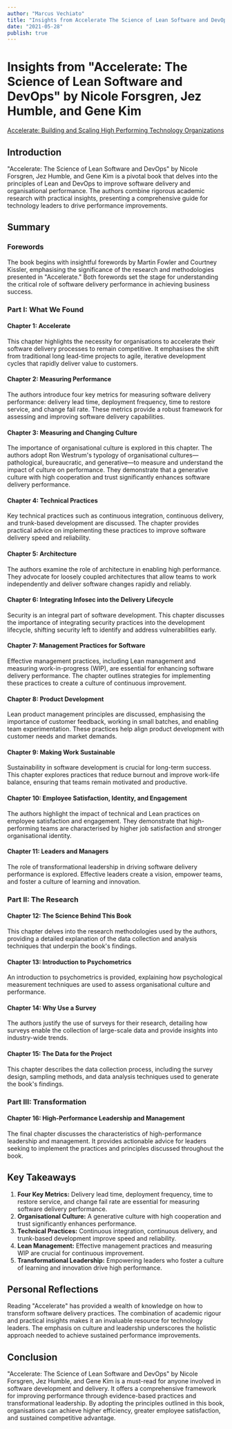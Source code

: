 ```yaml
---
author: "Marcus Vechiato"
title: "Insights from Accelerate The Science of Lean Software and DevOps"
date: "2021-05-28"
publish: true
--- 
```

# Insights from "Accelerate: The Science of Lean Software and DevOps" by Nicole Forsgren, Jez Humble, and Gene Kim

[Accelerate: Building and Scaling High Performing Technology Organizations](https://www.amazon.co.uk/dp/B07BLYJ4HR)

## Introduction

"Accelerate: The Science of Lean Software and DevOps" by Nicole Forsgren, Jez Humble, and Gene Kim is a pivotal book that delves into the principles of Lean and DevOps to improve software delivery and organisational performance. The authors combine rigorous academic research with practical insights, presenting a comprehensive guide for technology leaders to drive performance improvements.

## Summary

### Forewords

The book begins with insightful forewords by Martin Fowler and Courtney Kissler, emphasising the significance of the research and methodologies presented in "Accelerate." Both forewords set the stage for understanding the critical role of software delivery performance in achieving business success.

### Part I: What We Found

#### Chapter 1: Accelerate

This chapter highlights the necessity for organisations to accelerate their software delivery processes to remain competitive. It emphasises the shift from traditional long lead-time projects to agile, iterative development cycles that rapidly deliver value to customers.

#### Chapter 2: Measuring Performance

The authors introduce four key metrics for measuring software delivery performance: delivery lead time, deployment frequency, time to restore service, and change fail rate. These metrics provide a robust framework for assessing and improving software delivery capabilities.

#### Chapter 3: Measuring and Changing Culture

The importance of organisational culture is explored in this chapter. The authors adopt Ron Westrum's typology of organisational cultures—pathological, bureaucratic, and generative—to measure and understand the impact of culture on performance. They demonstrate that a generative culture with high cooperation and trust significantly enhances software delivery performance.

#### Chapter 4: Technical Practices

Key technical practices such as continuous integration, continuous delivery, and trunk-based development are discussed. The chapter provides practical advice on implementing these practices to improve software delivery speed and reliability.

#### Chapter 5: Architecture

The authors examine the role of architecture in enabling high performance. They advocate for loosely coupled architectures that allow teams to work independently and deliver software changes rapidly and reliably.

#### Chapter 6: Integrating Infosec into the Delivery Lifecycle

Security is an integral part of software development. This chapter discusses the importance of integrating security practices into the development lifecycle, shifting security left to identify and address vulnerabilities early.

#### Chapter 7: Management Practices for Software

Effective management practices, including Lean management and measuring work-in-progress (WIP), are essential for enhancing software delivery performance. The chapter outlines strategies for implementing these practices to create a culture of continuous improvement.

#### Chapter 8: Product Development

Lean product management principles are discussed, emphasising the importance of customer feedback, working in small batches, and enabling team experimentation. These practices help align product development with customer needs and market demands.

#### Chapter 9: Making Work Sustainable

Sustainability in software development is crucial for long-term success. This chapter explores practices that reduce burnout and improve work-life balance, ensuring that teams remain motivated and productive.

#### Chapter 10: Employee Satisfaction, Identity, and Engagement

The authors highlight the impact of technical and Lean practices on employee satisfaction and engagement. They demonstrate that high-performing teams are characterised by higher job satisfaction and stronger organisational identity.

#### Chapter 11: Leaders and Managers

The role of transformational leadership in driving software delivery performance is explored. Effective leaders create a vision, empower teams, and foster a culture of learning and innovation.

### Part II: The Research

#### Chapter 12: The Science Behind This Book

This chapter delves into the research methodologies used by the authors, providing a detailed explanation of the data collection and analysis techniques that underpin the book's findings.

#### Chapter 13: Introduction to Psychometrics

An introduction to psychometrics is provided, explaining how psychological measurement techniques are used to assess organisational culture and performance.

#### Chapter 14: Why Use a Survey

The authors justify the use of surveys for their research, detailing how surveys enable the collection of large-scale data and provide insights into industry-wide trends.

#### Chapter 15: The Data for the Project

This chapter describes the data collection process, including the survey design, sampling methods, and data analysis techniques used to generate the book's findings.

### Part III: Transformation

#### Chapter 16: High-Performance Leadership and Management

The final chapter discusses the characteristics of high-performance leadership and management. It provides actionable advice for leaders seeking to implement the practices and principles discussed throughout the book.

## Key Takeaways

1. **Four Key Metrics:** Delivery lead time, deployment frequency, time to restore service, and change fail rate are essential for measuring software delivery performance.
2. **Organisational Culture:** A generative culture with high cooperation and trust significantly enhances performance.
3. **Technical Practices:** Continuous integration, continuous delivery, and trunk-based development improve speed and reliability.
4. **Lean Management:** Effective management practices and measuring WIP are crucial for continuous improvement.
5. **Transformational Leadership:** Empowering leaders who foster a culture of learning and innovation drive high performance.

## Personal Reflections

Reading "Accelerate" has provided a wealth of knowledge on how to transform software delivery practices. The combination of academic rigour and practical insights makes it an invaluable resource for technology leaders. The emphasis on culture and leadership underscores the holistic approach needed to achieve sustained performance improvements.

## Conclusion

"Accelerate: The Science of Lean Software and DevOps" by Nicole Forsgren, Jez Humble, and Gene Kim is a must-read for anyone involved in software development and delivery. It offers a comprehensive framework for improving performance through evidence-based practices and transformational leadership. By adopting the principles outlined in this book, organisations can achieve higher efficiency, greater employee satisfaction, and sustained competitive advantage.
